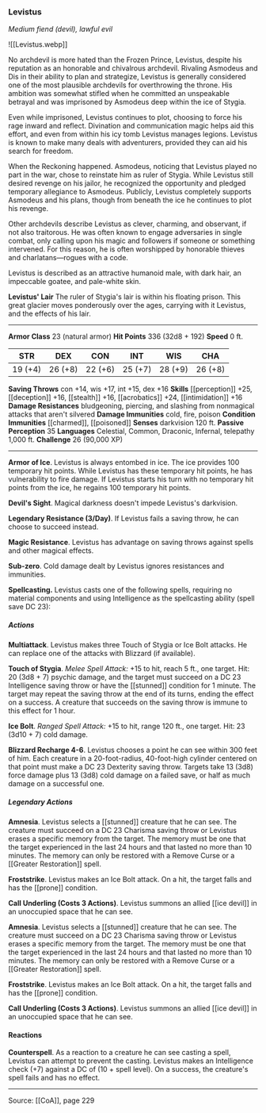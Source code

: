 ### Levistus
_Medium fiend (devil), lawful evil_

![[Levistus.webp]]

No archdevil is more hated than the Frozen Prince, Levistus, despite his reputation as an honorable and chivalrous archdevil. Rivaling Asmodeus and Dis in their ability to plan and strategize, Levistus is generally considered one of the most plausible archdevils for overthrowing the throne. His ambition was somewhat stifled when he committed an unspeakable betrayal and was imprisoned by Asmodeus deep within the ice of Stygia.

Even while imprisoned, Levistus continues to plot, choosing to force his rage inward and reflect. Divination and communication magic helps aid this effort, and even from within his icy tomb Levistus manages legions. Levistus is known to make many deals with adventurers, provided they can aid his search for freedom.

When the Reckoning happened. Asmodeus, noticing that Levistus played no part in the war, chose to reinstate him as ruler of Stygia. While Levistus still desired revenge on his jailor, he recognized the opportunity and pledged temporary allegiance to Asmodeus. Publicly, Levistus completely supports Asmodeus and his plans, though from beneath the ice he continues to plot his revenge.

Other archdevils describe Levistus as clever, charming, and observant, if not also traitorous. He was often known to engage adversaries in single combat, only calling upon his magic and followers if someone or something intervened. For this reason, he is often worshipped by honorable thieves and charlatans—rogues with a code.

Levistus is described as an attractive humanoid male, with dark hair, an impeccable goatee, and pale-white skin.

**Levistus' Lair** The ruler of Stygia's lair is within his floating prison. This great glacier moves ponderously over the ages, carrying with it Levistus, and the effects of his lair.




---

**Armor Class** 23 (natural armor)
**Hit Points** 336 (32d8 + 192)
**Speed** 0 ft.

| STR     | DEX     | CON     | INT     | WIS     | CHA     |
|---------|---------|---------|---------|---------|---------|
| 19 (+4) | 26 (+8) | 22 (+6) | 25 (+7) | 28 (+9) | 26 (+8) |

**Saving Throws** con +14, wis +17, int +15, dex +16
**Skills** [[perception]] +25, [[deception]] +16, [[stealth]] +16, [[acrobatics]] +24, [[intimidation]] +16
**Damage Resistances** bludgeoning, piercing, and slashing from nonmagical attacks that aren't silvered
**Damage Immunities** cold, fire, poison
**Condition Immunities** [[charmed]], [[poisoned]]
**Senses** darkvision 120 ft.
**Passive Perception** 35
**Languages** Celestial, Common, Draconic, Infernal, telepathy 1,000 ft.
**Challenge** 26 (90,000 XP)

---

**Armor of Ice**. Levistus is always entombed in ice. The ice provides 100 temporary hit points. While Levistus has these temporary hit points, he has vulnerability to fire damage. If Levistus starts his turn with no temporary hit points from the ice, he regains 100 temporary hit points.

**Devil's Sight**. Magical darkness doesn't impede Levistus's darkvision.

**Legendary Resistance (3/Day)**. If Levistus fails a saving throw, he can choose to succeed instead.

**Magic Resistance**. Levistus has advantage on saving throws against spells and other magical effects.

**Sub-zero**. Cold damage dealt by Levistus ignores resistances and immunities.

**Spellcasting.** Levistus casts one of the following spells, requiring no material components and using Intelligence as the spellcasting ability (spell save DC 23):

##### Actions
**Multiattack**. Levistus makes three Touch of Stygia or Ice Bolt attacks. He can replace one of the attacks with Blizzard (if available).

**Touch of Stygia**. _Melee Spell Attack:_ +15 to hit, reach 5 ft., one target. Hit: 20 (3d8 + 7) psychic damage, and the target must succeed on a DC 23 Intelligence saving throw or have the [[stunned]] condition for 1 minute. The target may repeat the saving throw at the end of its turns, ending the effect on a success. A creature that succeeds on the saving throw is immune to this effect for 1 hour.

**Ice Bolt**. _Ranged Spell Attack:_ +15 to hit, range 120 ft., one target. Hit: 23 (3d10 + 7) cold damage.

**Blizzard Recharge 4-6**. Levistus chooses a point he can see within 300 feet of him. Each creature in a 20-foot-radius, 40-foot-high cylinder centered on that point must make a DC 23 Dexterity saving throw. Targets take 13 (3d8) force damage plus 13 (3d8) cold damage on a failed save, or half as much damage on a successful one.

##### Legendary Actions
**Amnesia**. Levistus selects a [[stunned]] creature that he can see. The creature must succeed on a DC 23 Charisma saving throw or Levistus erases a specific memory from the target. The memory must be one that the target experienced in the last 24 hours and that lasted no more than 10 minutes. The memory can only be restored with a Remove Curse or a [[Greater Restoration]] spell.

**Froststrike**. Levistus makes an Ice Bolt attack. On a hit, the target falls and has the [[prone]] condition.

**Call Underling (Costs 3 Actions)**. Levistus summons an allied [[ice devil]] in an unoccupied space that he can see.

**Amnesia**. Levistus selects a [[stunned]] creature that he can see. The creature must succeed on a DC 23 Charisma saving throw or Levistus erases a specific memory from the target. The memory must be one that the target experienced in the last 24 hours and that lasted no more than 10 minutes. The memory can only be restored with a Remove Curse or a [[Greater Restoration]] spell.

**Froststrike**. Levistus makes an Ice Bolt attack. On a hit, the target falls and has the [[prone]] condition.

**Call Underling (Costs 3 Actions)**. Levistus summons an allied [[ice devil]] in an unoccupied space that he can see.

#### Reactions
**Counterspell**. As a reaction to a creature he can see casting a spell, Levistus can attempt to prevent the casting. Levistus makes an Intelligence check (+7) against a DC of (10 + spell level). On a success, the creature's spell fails and has no effect.


---

Source: [[CoA]], page 229
